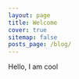 ```yaml
---
layout: page
title: Welcome
cover: true
sitemap: false
posts_page: /blog/
---
```


Hello, I am cool

<!--posts-->
